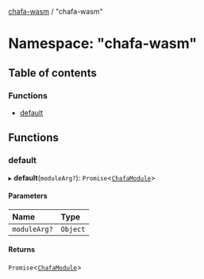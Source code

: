 [chafa-wasm](../README.md) / "chafa-wasm"

# Namespace: "chafa-wasm"

## Table of contents

### Functions

- [default](chafa_wasm_.md#default)

## Functions

### default

▸ **default**(`moduleArg?`): `Promise`\<[`ChafaModule`](../interfaces/ChafaModule.md)\>

#### Parameters

| Name | Type |
| :------ | :------ |
| `moduleArg?` | `Object` |

#### Returns

`Promise`\<[`ChafaModule`](../interfaces/ChafaModule.md)\>
